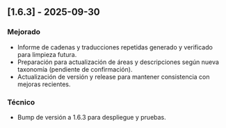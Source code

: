 ## [1.6.3] - 2025-09-30

### Mejorado
- Informe de cadenas y traducciones repetidas generado y verificado para limpieza futura.
- Preparación para actualización de áreas y descripciones según nueva taxonomía (pendiente de confirmación).
- Actualización de versión y release para mantener consistencia con mejoras recientes.

### Técnico
- Bump de versión a 1.6.3 para despliegue y pruebas.
